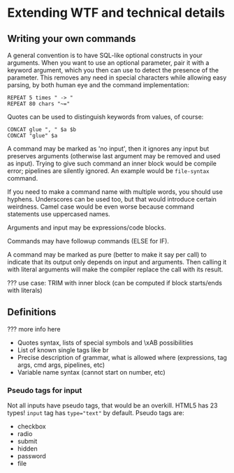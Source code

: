# Extending WTF and technical details

## Writing your own commands

A general convention is to have SQL-like optional constructs in your arguments.
When you want to use an optional parameter, pair it with a keyword argument,
which you then can use to detect the presence of the parameter.
This removes any need in special characters while allowing easy parsing, by
both human eye and the command implementation:

    REPEAT 5 times " -> "
    REPEAT 80 chars "~="

Quotes can be used to distinguish keywords from values, of course:

    CONCAT glue ", " $a $b
    CONCAT "glue" $a

A command may be marked as 'no input', then it ignores any input but
preserves arguments (otherwise last argument may be removed and used as input).
Trying to give such command an inner block would be compile error;
pipelines are silently ignored. An example would be `file-syntax` command.

If you need to make a command name with multiple words, you should use hyphens.
Underscores can be used too, but that would introduce certain weirdness.
Camel case would be even worse because command statements use uppercased names.

Arguments and input may be expressions/code blocks.

Commands may have followup commands (ELSE for IF).

A command may be marked as pure (better to make it say per call) to indicate
that its output only depends on input and arguments. Then calling it with
literal arguments will make the compiler replace the call with its result.

??? use case: TRIM with inner block (can be computed if block starts/ends with literals)

## Definitions

??? more info here

 * Quotes syntax, lists of special symbols and \xAB possibilities
 * List of known single tags like br
 * Precise description of grammar, what is allowed where (expressions, tag args, cmd args, pipelines, etc)
 * Variable name syntax (cannot start on number, etc)

### Pseudo tags for input

Not all inputs have pseudo tags, that would be an overkill. HTML5 has 23 types!
`input` tag has `type="text"` by default. Pseudo tags are:

 * checkbox
 * radio
 * submit
 * hidden
 * password
 * file
